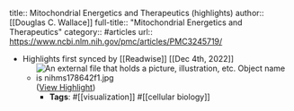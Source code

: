 title:: Mitochondrial Energetics and Therapeutics (highlights)
author:: [[Douglas C. Wallace]]
full-title:: "Mitochondrial Energetics and Therapeutics"
category:: #articles
url:: https://www.ncbi.nlm.nih.gov/pmc/articles/PMC3245719/

- Highlights first synced by [[Readwise]] [[Dec 4th, 2022]]
	- ![An external file that holds a picture, illustration, etc.
	  Object name is nihms178642f1.jpg](https://www.ncbi.nlm.nih.gov/pmc/articles/PMC3245719/bin/nihms178642f1.jpg "Click on image to zoom") ([View Highlight](https://read.readwise.io/read/01gkdt8chjf4vdt3kp7zb6m92a))
		- **Tags**: #[[visualization]] #[[cellular biology]]